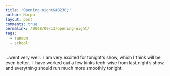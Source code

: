```yaml
---
title: 'Opening night&#8230;'
author: Harpo
layout: post
comments: true
permalink: /2008/09/13/opening-night/
tags:
  - random
  - school
---
```

&#8230;went very well.  I am very excited for tonight&#8217;s show, which I think will be even better.  I have worked out a few kinks tech-wise from last night&#8217;s show, and everything should run much more smoothly tonight.